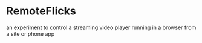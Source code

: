 # RemoteFlicks
an experiment to control a streaming video player running in a browser from a site or phone app
